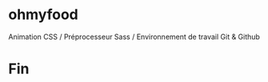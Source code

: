 # ohmyfood


Animation CSS / Préprocesseur Sass / Environnement de travail Git &amp; Github


# Fin
